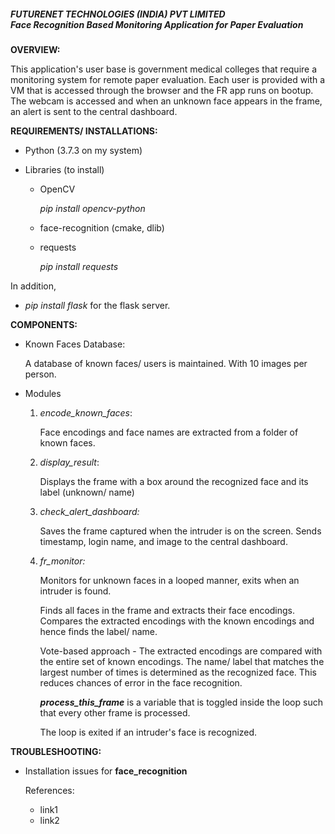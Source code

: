 <h5>FUTURENET TECHNOLOGIES (INDIA) PVT LIMITED<br>Face Recognition Based Monitoring Application for Paper Evaluation</h5>

**OVERVIEW:** 

This application's user base is government medical colleges that require a monitoring system for remote paper evaluation. Each user is provided with a VM that is accessed through the browser and the FR app runs on bootup. The webcam is accessed and when an unknown face appears in the frame, an alert is sent to the central dashboard. 

**REQUIREMENTS/ INSTALLATIONS:** 

- Python (3.7.3 on my system)

- Libraries (to install)

  - OpenCV 

    _pip install opencv-python_

  - face-recognition (cmake, dlib) 

  - requests 

    _pip install requests_

In addition, 

- _pip install flask_ for the flask server. 

**COMPONENTS:**

- Known Faces Database: 

  A database of known faces/ users is maintained. With 10 images per person. 

- Modules 

  1. _encode_known_faces_: 

     Face encodings and face names are extracted from a folder of known faces. 

  2. _display_result_: 

     Displays the frame with a box around the recognized face and its label (unknown/ name) 

  3. _check_alert_dashboard:_ 

     Saves the frame captured when the intruder is on the screen. Sends timestamp, login name, and image to the central dashboard. 

  4. _fr_monitor:_ 

     Monitors for unknown faces in a looped manner, exits when an intruder is found. 

     Finds all faces in the frame and extracts their face encodings. Compares the extracted encodings with the known encodings and hence finds the label/ name. 

     Vote-based approach - The extracted encodings are compared with the entire set of known encodings. The name/ label that matches the largest number of times is determined as the recognized face. This reduces chances of error in the face recognition. 

     **_process_this_frame_** is a variable that is toggled inside the loop such that every other frame is processed. 

     The loop is exited if an intruder's face is recognized. 

**TROUBLESHOOTING:**

- Installation issues for **face_recognition** 

  References: 

  - link1
  - link2
